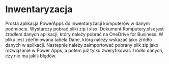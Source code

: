 # Inwentaryzacja

Prosta aplikacja PowerApps do inwentaryzacji komputerów w danym podmiocie. Wystarczy pobrać pliki zip i xlsx. Dokument Komputery.xlsx jest źródłem danych aplikacji, który należy pobrać na OneDrive for Business. W pliku jest zdefiniowana tabela Dane, którą należy wskazać jako źródło danych w aplikacji. Nastepnie należy zaimportować pobrany plik zip jako rozwiązanie w Power Apps, a potem już tylko  zweryfikować źródło danych, czy nie ma jakiś błędów.
